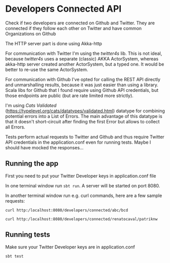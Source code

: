 # Developers Connected API

Check if two developers are connected on Github and Twitter. They are connected if they follow each other on Twitter 
and have common Organizations on Github

The HTTP server part is done using Akka-http

For communication with Twitter I'm using the *twitter4s* lib. This is not ideal, because *twitter4s* uses a separate 
(classic) AKKA ActorSystem, whereas akka-http server created another ActorSystem, but a typed one. It would be better 
to re-use the same ActorSystem. 

For communication with Github I've opted for calling the REST API directly and unmarshalling results, because it was 
just easier than using a library. Scala libs for Github that I found require using Github API credentials, but those 
endpoints are public (but are rate limited more strictly).

I'm using *Cats Validated* (https://typelevel.org/cats/datatypes/validated.html) datatype for combining potential errors
 into a List of Errors. The main advantage of this datatype is that it doesn't short-circuit after finding the first 
 Error but allows to collect all Errors.
 
Tests perform actual requests to Twitter and Github and thus require Twitter API credentials in the application.conf 
even for running tests. Maybe I should have mocked the responses...

## Running the app

First you need to put your Twitter Developer keys in application.conf file

In one terminal window run
`sbt run`. A server will be started on port 8080.   

In another terminal window run e.g. curl commands, here are a few sample requests:

`curl http:/localhost:8080/developers/connected/abc/bcd`

`curl http:/localhost:8080/developers/connected/renatocaval/patriknw`

## Running tests

Make sure your Twitter Developer keys are in application.conf

`sbt test`

